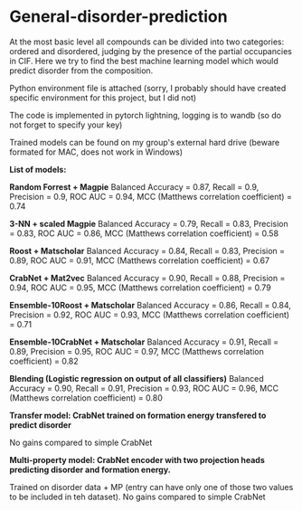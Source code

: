 # General-disorder-prediction
At the most basic level all compounds can be divided into two categories: ordered and disordered, judging by the presence of the partial occupancies in CIF. Here we try to find the best machine learning model which would predict disorder from the composition.

Python environment file is attached (sorry, I probably should have created specific environment for this project, but I did not)

The code is implemented in pytorch lightning, logging is to wandb (so do not forget to specify your key)

Trained models can be found on my group's external hard drive (beware formated for MAC, does not work in Windows)


**List of models:**

**Random Forrest + Magpie**
 Balanced Accuracy = 0.87, Recall = 0.9, Precision = 0.9, ROC AUC = 0.94, MCC (Matthews correlation coefficient) = 0.74
 
**3-NN + scaled Magpie**
Balanced Accuracy = 0.79, Recall = 0.83, Precision = 0.83, ROC AUC = 0.86, MCC (Matthews correlation coefficient) = 0.58

**Roost + Matscholar**
Balanced Accuracy = 0.84, Recall = 0.83, Precision = 0.89, ROC AUC = 0.91, MCC (Matthews correlation coefficient) = 0.67

**CrabNet + Mat2vec**
Balanced Accuracy = 0.90, Recall = 0.88, Precision = 0.94, ROC AUC = 0.95, MCC (Matthews correlation coefficient) = 0.79

**Ensemble-10Roost + Matscholar**
Balanced Accuracy = 0.86, Recall = 0.84, Precision = 0.92, ROC AUC = 0.93, MCC (Matthews correlation coefficient) = 0.71

**Ensemble-10CrabNet + Matscholar**
Balanced Accuracy = 0.91, Recall = 0.89, Precision = 0.95, ROC AUC = 0.97, MCC (Matthews correlation coefficient) = 0.82

**Blending (Logistic regression on output of all classifiers)**
Balanced Accuracy = 0.90, Recall = 0.91, Precision = 0.93, ROC AUC = 0.96, MCC (Matthews correlation coefficient) = 0.80

**Transfer model: CrabNet trained on formation energy transfered to predict disorder**

No gains compared to simple CrabNet

**Multi-property model: CrabNet encoder with two projection heads predicting disorder and formation energy.**

Trained on disorder data + MP (entry can have only one of those two values to be included in teh dataset). No gains compared to simple CrabNet
